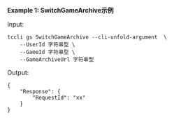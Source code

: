 **Example 1: SwitchGameArchive示例**



Input: 

```
tccli gs SwitchGameArchive --cli-unfold-argument  \
    --UserId 字符串型 \
    --GameId 字符串型 \
    --GameArchiveUrl 字符串型
```

Output: 
```
{
    "Response": {
        "RequestId": "xx"
    }
}
```

